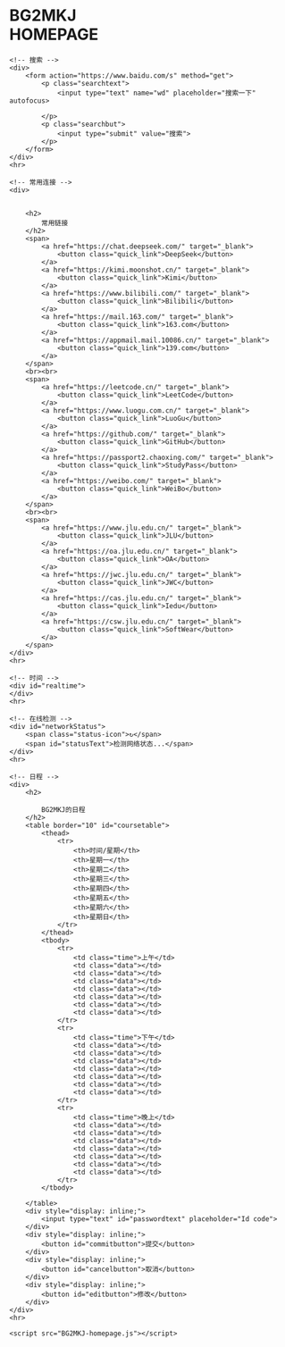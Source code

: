 <!DOCTYPE html>
<html lang="en">
<!-- Version 1.0.0 -->
<!-- last modified: 20250508 -->
<head>
    <meta charset="UTF-8">
    <meta name="viewport" content="width=device-width, initial-scale=1.0">
    <title>BG2MKJ-homepage</title>
    <link rel="stylesheet" href="BG2MKJ-style.css">
</head>

<body>
    <h1>BG2MKJ <br> HOMEPAGE <br></h1>


    <!-- 搜索 -->
    <div>
        <form action="https://www.baidu.com/s" method="get">
            <p class="searchtext">
                <input type="text" name="wd" placeholder="搜索一下" autofocus>

            </p>
            <p class="searchbut">
                <input type="submit" value="搜索">
            </p>
        </form>
    </div>
    <hr>

    <!-- 常用连接 -->
    <div>

        
        <h2>
            常用链接
        </h2>
        <span>
            <a href="https://chat.deepseek.com/" target="_blank">
                <button class="quick_link">DeepSeek</button>
            </a>
            <a href="https://kimi.moonshot.cn/" target="_blank">
                <button class="quick_link">Kimi</button>
            </a>
            <a href="https://www.bilibili.com/" target="_blank">
                <button class="quick_link">Bilibili</button>
            </a>
            <a href="https://mail.163.com/" target="_blank">
                <button class="quick_link">163.com</button>
            </a>
            <a href="https://appmail.mail.10086.cn/" target="_blank">
                <button class="quick_link">139.com</button>
            </a>
        </span>
        <br><br>
        <span>
            <a href="https://leetcode.cn/" target="_blank">
                <button class="quick_link">LeetCode</button>
            </a>
            <a href="https://www.luogu.com.cn/" target="_blank">
                <button class="quick_link">LuoGu</button>
            </a>
            <a href="https://github.com/" target="_blank">
                <button class="quick_link">GitHub</button>
            </a>
            <a href="https://passport2.chaoxing.com/" target="_blank">
                <button class="quick_link">StudyPass</button>
            </a>
            <a href="https://weibo.com/" target="_blank">
                <button class="quick_link">WeiBo</button>
            </a>
        </span>
        <br><br>
        <span>
            <a href="https://www.jlu.edu.cn/" target="_blank">
                <button class="quick_link">JLU</button>
            </a>
            <a href="https://oa.jlu.edu.cn/" target="_blank">
                <button class="quick_link">OA</button>
            </a>
            <a href="https://jwc.jlu.edu.cn/" target="_blank">
                <button class="quick_link">JWC</button>
            </a>
            <a href="https://cas.jlu.edu.cn/" target="_blank">
                <button class="quick_link">Iedu</button>
            </a>
            <a href="https://csw.jlu.edu.cn/" target="_blank">
                <button class="quick_link">SoftWear</button>
            </a>
        </span>
    </div>
    <hr>

    <!-- 时间 -->
    <div id="realtime">
    </div>
    <hr>

    <!-- 在线检测 -->
    <div id="networkStatus">
        <span class="status-icon">↻</span>
        <span id="statusText">检测网络状态...</span>
    </div>
    <hr>

    <!-- 日程 -->
    <div>
        <h2>

            BG2MKJ的日程
        </h2>
        <table border="10" id="coursetable">
            <thead>
                <tr>
                    <th>时间/星期</th>
                    <th>星期一</th>
                    <th>星期二</th>
                    <th>星期三</th>
                    <th>星期四</th>
                    <th>星期五</th>
                    <th>星期六</th>
                    <th>星期日</th>
                </tr>
            </thead>
            <tbody>
                <tr>
                    <td class="time">上午</td>
                    <td class="data"></td>
                    <td class="data"></td>
                    <td class="data"></td>
                    <td class="data"></td>
                    <td class="data"></td>
                    <td class="data"></td>
                    <td class="data"></td>
                </tr>
                <tr>
                    <td class="time">下午</td>
                    <td class="data"></td>
                    <td class="data"></td>
                    <td class="data"></td>
                    <td class="data"></td>
                    <td class="data"></td>
                    <td class="data"></td>
                    <td class="data"></td>
                </tr>
                <tr>
                    <td class="time">晚上</td>
                    <td class="data"></td>
                    <td class="data"></td>
                    <td class="data"></td>
                    <td class="data"></td>
                    <td class="data"></td>
                    <td class="data"></td>
                    <td class="data"></td>
                </tr>
            </tbody>

        </table>
        <div style="display: inline;">
            <input type="text" id="passwordtext" placeholder="Id code">
        </div>
        <div style="display: inline;">
            <button id="commitbutton">提交</button>
        </div>
        <div style="display: inline;">
            <button id="cancelbutton">取消</button>
        </div>
        <div style="display: inline;">
            <button id="editbutton">修改</button>
        </div>
    </div>
    <hr>

    <script src="BG2MKJ-homepage.js"></script>
</body>

</html>